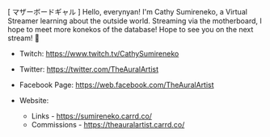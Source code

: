 [ マザーボードギャル ] 
     Hello, everynyan! I'm Cathy Sumireneko, a Virtual Streamer learning about the outside world. Streaming via the motherboard, I hope to meet more konekos of the database! Hope to see you on the next stream! 💜

- Twitch:
          https://www.twitch.tv/CathySumireneko

- Twitter:
          https://twitter.com/TheAuralArtist

- Facebook Page:
          https://web.facebook.com/TheAuralArtist

- Website:
    - Links - https://sumireneko.carrd.co/
    - Commissions - https://theauralartist.carrd.co/  


<!---
TheAuralArtist/TheAuralArtist is a ✨ special ✨ repository because its `README.md` (this file) appears on your GitHub profile.
You can click the Preview link to take a look at your changes.
--->
